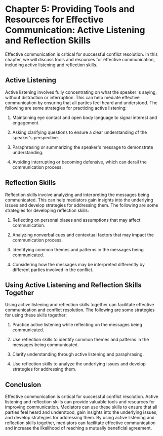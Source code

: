 Chapter 5: Providing Tools and Resources for Effective Communication: Active Listening and Reflection Skills
============================================================================================================

Effective communication is critical for successful conflict resolution. In this chapter, we will discuss tools and resources for effective communication, including active listening and reflection skills.

Active Listening
----------------

Active listening involves fully concentrating on what the speaker is saying, without distraction or interruption. This can help mediate effective communication by ensuring that all parties feel heard and understood. The following are some strategies for practicing active listening:

1. Maintaining eye contact and open body language to signal interest and engagement.

2. Asking clarifying questions to ensure a clear understanding of the speaker's perspective.

3. Paraphrasing or summarizing the speaker's message to demonstrate understanding.

4. Avoiding interrupting or becoming defensive, which can derail the communication process.

Reflection Skills
-----------------

Reflection skills involve analyzing and interpreting the messages being communicated. This can help mediators gain insights into the underlying issues and develop strategies for addressing them. The following are some strategies for developing reflection skills:

1. Reflecting on personal biases and assumptions that may affect communication.

2. Analyzing nonverbal cues and contextual factors that may impact the communication process.

3. Identifying common themes and patterns in the messages being communicated.

4. Considering how the messages may be interpreted differently by different parties involved in the conflict.

Using Active Listening and Reflection Skills Together
-----------------------------------------------------

Using active listening and reflection skills together can facilitate effective communication and conflict resolution. The following are some strategies for using these skills together:

1. Practice active listening while reflecting on the messages being communicated.

2. Use reflection skills to identify common themes and patterns in the messages being communicated.

3. Clarify understanding through active listening and paraphrasing.

4. Use reflection skills to analyze the underlying issues and develop strategies for addressing them.

Conclusion
----------

Effective communication is critical for successful conflict resolution. Active listening and reflection skills can provide valuable tools and resources for improving communication. Mediators can use these skills to ensure that all parties feel heard and understood, gain insights into the underlying issues, and develop strategies for addressing them. By using active listening and reflection skills together, mediators can facilitate effective communication and increase the likelihood of reaching a mutually beneficial agreement.
